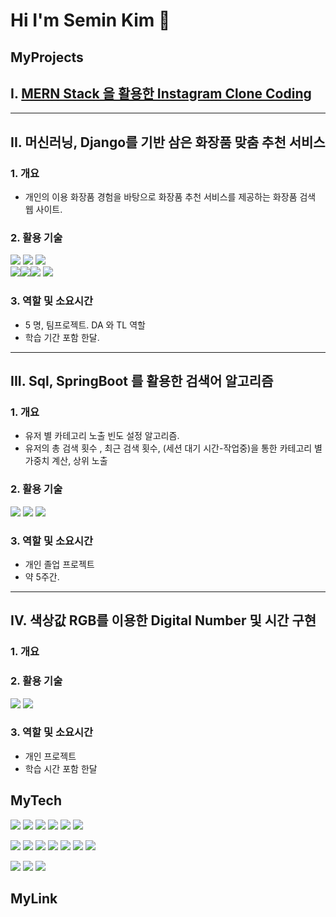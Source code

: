 # Hi I'm Semin Kim 👋

## MyProjects
 ## I. [**MERN Stack 을 활용한 Instagram Clone Coding**](https://github.com/SMZZOL/Instagram_front)

---

## II. **머신러닝, Django를 기반 삼은 화장품 맞춤 추천 서비스**
 ### 1. 개요
 - 개인의 이용 화장품 경험을 바탕으로 화장품 추천 서비스를 제공하는 화장품 검색 웹 사이트.
 ### 2. 활용 기술
 <img src="https://img.shields.io/badge/Java-007396?style=for-the-badge&logo=java&logoColor=white"> <img src="https://img.shields.io/badge/Spring Boot-6DB33F?style=for-the-badge&logo=spring&logoColor=white">
 <img src="https://img.shields.io/badge/MySQL-4479A1?style=for-the-badge&logo=mysql&logoColor=white"><br>
 <img src="https://img.shields.io/badge/Django-092E20?style=for-the-badge&logo=django&logoColor=white"><img src="https://img.shields.io/badge/scikit-learn-F7931E?style=for-the-badge&logo=scikit-learn&logoColor=white"><img src="https://img.shields.io/badge/PyCharm-000000?style=for-the-badge&logo=pycharm&logoColor=white"> <img src="https://img.shields.io/badge/Python-3776AB?style=for-the-badge&logo=python&logoColor=white"> 
 
 ### 3. 역할 및 소요시간
  - 5 명, 팀프로젝트. DA 와 TL 역할
  - 학습 기간 포함 한달.

 ---
 
## III. **Sql, SpringBoot 를 활용한 검색어 알고리즘**
 ### 1. 개요
  - 유저 별 카테고리 노출 빈도 설정 알고리즘.
  - 유저의 총 검색 횟수 , 최근 검색 횟수, (세션 대기 시간-작업중)을 통한 카테고리 별 가중치 계산, 상위 노출
 ### 2. 활용 기술
 <img src="https://img.shields.io/badge/Spring Security-92CC15?style=for-the-badge&logo=spring-security&logoColor=white"> <img src="https://img.shields.io/badge/Spring Boot-6DB33F?style=for-the-badge&logo=spring&logoColor=white"> <img src="https://img.shields.io/badge/MySQL-4479A1?style=for-the-badge&logo=mysql&logoColor=white"> 
 ### 3. 역할 및 소요시간
 - 개인 졸업 프로젝트
 - 약 5주간.

 ---
 
## IV. **색상값 RGB를 이용한 Digital Number 및 시간 구현**
 ### 1. 개요
 
 ### 2. 활용 기술
<img src="https://img.shields.io/badge/C%23-239120?style=for-the-badge&logo=c-sharp&logoColor=white"> <img src="https://img.shields.io/badge/Unity-000000?style=for-the-badge&logo=unity&logoColor=white">
 ### 3. 역할 및 소요시간
  - 개인 프로젝트
  - 학습 시간 포함 한달


## MyTech


<img src="https://img.shields.io/badge/React-61DAFB?style=for-the-badge&logo=react&logoColor=white"> <img src="https://img.shields.io/badge/Redux-764ABC?style=for-the-badge&logo=redux&logoColor=white">
<img src="https://img.shields.io/badge/Node.js-339933?style=for-the-badge&logo=node.js&logoColor=white"> <img src="https://img.shields.io/badge/Express.js-000000?style=for-the-badge&logo=express&logoColor=white">
<img src="https://img.shields.io/badge/MongoDB-47A248?style=for-the-badge&logo=mongodb&logoColor=white"> <img src="https://img.shields.io/badge/JavaScript-F7DF1E?style=for-the-badge&logo=javascript&logoColor=black"> 

<img src="https://img.shields.io/badge/Spring-6DB33F?style=for-the-badge&logo=spring&logoColor=white"> <img src="https://img.shields.io/badge/css3-1572B6?style=for-the-badge&logo=css3t&logoColor=white"> 
<img src="https://img.shields.io/badge/MySQL-4479A1?style=for-the-badge&logo=mysql&logoColor=white"> <img src="https://img.shields.io/badge/Java-007396?style=for-the-badge&logo=java&logoColor=white"> 
<img src="https://img.shields.io/badge/Spring Boot-6DB33F?style=for-the-badge&logo=spring&logoColor=white"> <img src="https://img.shields.io/badge/SQL-4479A1?style=for-the-badge&logo=sql&logoColor=white"> 
<img src="https://img.shields.io/badge/HTML-E34F26?style=for-the-badge&logo=html5&logoColor=white">

<img src="https://img.shields.io/badge/Git-F05032?style=for-the-badge&logo=git&logoColor=white"> <img src="https://img.shields.io/badge/Oracle-F80000?style=for-the-badge&logo=oracle&logoColor=white">
 <img src="https://img.shields.io/badge/Docker-2496ED?style=for-the-badge&logo=docker&logoColor=white">




## MyLink


